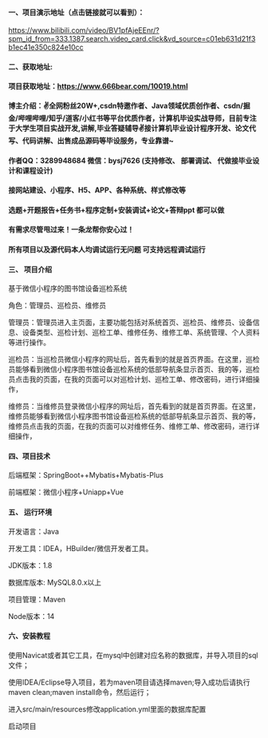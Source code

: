 


#### 一、项目演示地址（点击链接就可以看到）：
https://www.bilibili.com/video/BV1pfAjeEEnr/?spm_id_from=333.1387.search.video_card.click&vd_source=c01eb631d21f3b1ec41e350c824e10cc

#### 二、获取地址:

#### 项目获取地址：https://www.666bear.com/10019.html

**博主介绍：✌全网粉丝20W+,csdn特邀作者、Java领域优质创作者、csdn/掘金/哔哩哔哩/知乎/道客/小红书等平台优质作者，计算机毕设实战导师，目前专注于大学生项目实战开发,讲解,毕业答疑辅导✌接计算机毕业设计程序开发、论文代写、代码讲解、出售成品源码等毕设服务，专业靠谱~**

#### 作者QQ：3289948684 微信：bysj7626 (支持修改、 部署调试、 代做接毕业设计和课程设计)

#### 接网站建设、小程序、H5、APP、各种系统、样式修改等

#### 选题+开题报告+任务书+程序定制+安装调试+论文+答辩ppt 都可以做

#### 有需求尽管甩过来！一条龙帮你安心过！

#### 所有项目以及源代码本人均调试运行无问题 可支持远程调试运行


#### 三、 项目介绍

基于微信小程序的图书馆设备巡检系统

角色：管理员、巡检员、维修员

管理员：管理员进入主页面，主要功能包括对系统首页、巡检员、维修员、设备信息、设备类型、巡检计划、巡检工单、维修任务、维修工单、系统管理、个人资料等进行操作。

巡检员：当巡检员微信小程序的网址后，首先看到的就是首页界面。在这里，巡检员能够看到微信小程序图书馆设备巡检系统的低部导航条显示首页、我的等，巡检员点击我的页面，在我的页面可以对巡检计划、巡检工单、修改密码，进行详细操作，

维修员：当维修员登录微信小程序的网址后，首先看到的就是首页界面。在这里，维修员能够看到微信小程序图书馆设备巡检系统的低部导航条显示首页、我的等，维修员点击我的页面，在我的页面可以对维修任务、维修工单、修改密码，进行详细操作，

#### 四、项目技术

后端框架：SpringBoot++Mybatis+Mybatis-Plus

前端框架：微信小程序+Uniapp+Vue

#### 五、 运行环境

开发语言：Java

开发工具：IDEA，HBuilder/微信开发者工具。

JDK版本：1.8

数据库版本: MySQL8.0.x以上

项目管理：Maven

Node版本：14



#### 六、安装教程

使用Navicat或者其它工具，在mysql中创建对应名称的数据库，并导入项目的sql文件；

使用IDEA/Eclipse导入项目，若为maven项目请选择maven;导入成功后请执行maven clean;maven install命令，然后运行；

进入src/main/resources修改application.yml里面的数据库配置

启动项目


